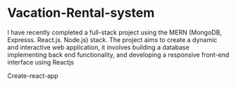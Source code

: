 # Vacation-Rental-system

I have recently completed a full-stack project using the MERN (MongoDB, Expresss. React.js. Node.js) stack. The project aims to create a dynamic and interactive web application, it involves building a database implementing back end functionality, and developing a responsive front-end interface using Reactjs

Create-react-app 
